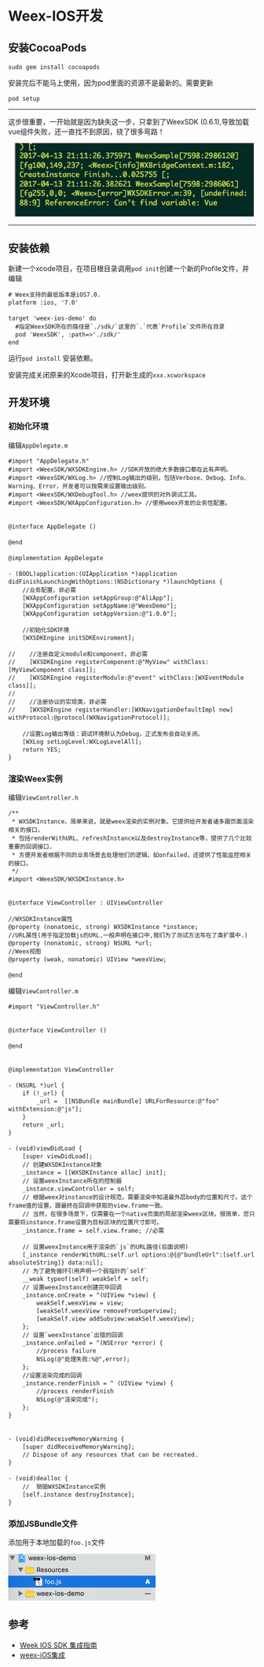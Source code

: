 # Weex-IOS开发

## 安装CocoaPods

```
sudo gem install cocoapods

```
安装完后不能马上使用，因为pod里面的资源不是最新的。需要更新

```
pod setup

```
---

这步很重要，一开始就是因为缺失这一步，只拿到了WeexSDK (0.6.1),导致加载vue组件失败，还一直找不到原因，绕了很多弯路！

<img src="../images/weex-ios-novue.png" width="500px">

---

## 安装依赖

新建一个xcode项目，在项目根目录调用`pod init`创建一个新的Profile文件，并编辑

```
# Weex支持的最低版本是iOS7.0.
platform :ios, '7.0'

target 'weex-ios-demo' do
  #指定WeexSDK所在的路径是`./sdk/`这里的`.`代表`Profile`文件所在目录
  pod 'WeexSDK', :path=>'./sdk/'
end
```
运行`pod install` 安装依赖。

安装完成关闭原来的Xcode项目，打开新生成的`xxx.xcworkspace`

## 开发环境

### 初始化环境

编辑`AppDelegate.m`

```
#import "AppDelegate.h"
#import <WeexSDK/WXSDKEngine.h> //SDK开放的绝大多数接口都在此有声明。
#import <WeexSDK/WXLog.h> //控制Log输出的级别，包括Verbose、Debug、Info、Warning、Error，开发者可以按需来设置输出级别。
#import <WeexSDK/WXDebugTool.h> //weex提供的对外调试工具。
#import <WeexSDK/WXAppConfiguration.h> //使用weex开发的业务性配置。


@interface AppDelegate ()

@end

@implementation AppDelegate

- (BOOL)application:(UIApplication *)application didFinishLaunchingWithOptions:(NSDictionary *)launchOptions {
    //业务配置，非必需
    [WXAppConfiguration setAppGroup:@"AliApp"];
    [WXAppConfiguration setAppName:@"WeexDemo"];
    [WXAppConfiguration setAppVersion:@"1.0.0"];
    
    //初始化SDK环境
    [WXSDKEngine initSDKEnviroment];
    
//    //注册自定义module和component，非必需
//    [WXSDKEngine registerComponent:@"MyView" withClass:[MyViewComponent class]];
//    [WXSDKEngine registerModule:@"event" withClass:[WXEventModule class]];
//    
//    //注册协议的实现类，非必需
//    [WXSDKEngine registerHandler:[WXNavigationDefaultImpl new] withProtocol:@protocol(WXNavigationProtocol)];
    
    //设置Log输出等级：调试环境默认为Debug，正式发布会自动关闭。
    [WXLog setLogLevel:WXLogLevelAll];
    return YES;
}

```

### 渲染Weex实例

编辑`ViewController.h`

```
/**
 * WXSDKInstance，简单来说，就是weex渲染的实例对象。它提供给开发者诸多跟页面渲染相关的接口，
 * 包括renderWithURL、refreshInstance以及destroyInstance等，提供了几个比较重要的回调接口，
 * 方便开发者根据不同的业务场景去处理他们的逻辑，如onfailed，还提供了性能监控相关的接口。
 */
#import <WeexSDK/WXSDKInstance.h>


@interface ViewController : UIViewController

//WXSDKInstance属性
@property (nonatomic, strong) WXSDKInstance *instance;
//URL属性(用于指定加载js的URL,一般声明在接口中,我们为了测试方法写在了类扩展中.)
@property (nonatomic, strong) NSURL *url;
//Weex视图
@property (weak, nonatomic) UIView *weexView;

@end

```
编辑`ViewController.m`

```
#import "ViewController.h"


@interface ViewController ()

@end


@implementation ViewController

- (NSURL *)url {
    if (!_url) {
        _url =  [[NSBundle mainBundle] URLForResource:@"foo"   withExtension:@"js"];
    }
    return _url;
}

- (void)viewDidLoad {
    [super viewDidLoad];
    // 创建WXSDKInstance对象
    _instance = [[WXSDKInstance alloc] init];
    // 设置weexInstance所在的控制器
    _instance.viewController = self;
    // 根据weex对instance的设计规范，需要渲染中知道最外层body的位置和尺寸。这个frame值的设置，跟最终在回调中获取的view.frame一致。
    // 当然，在很多场景下，仅需要在一个native页面的局部渲染weex区块。很简单，您只需要将instance.frame设置为目标区块的位置尺寸即可。
    _instance.frame = self.view.frame; //必需

    // 设置weexInstance用于渲染的`js`的URL路径(后面说明)
    [_instance renderWithURL:self.url options:@{@"bundleUrl":[self.url absoluteString]} data:nil];
    // 为了避免循环引用声明一个弱指针的`self`
    __weak typeof(self) weakSelf = self;
    // 设置weexInstance创建完毕回调
    _instance.onCreate = ^(UIView *view) {
        weakSelf.weexView = view;
        [weakSelf.weexView removeFromSuperview];
        [weakSelf.view addSubview:weakSelf.weexView];
    };
    // 设置`weexInstance`出错的回调
    _instance.onFailed = ^(NSError *error) {
        //process failure
        NSLog(@"处理失败:%@",error);
    };
    //设置渲染完成的回调
    _instance.renderFinish = ^ (UIView *view) {
        //process renderFinish
        NSLog(@"渲染完成");
    };
}


- (void)didReceiveMemoryWarning {
    [super didReceiveMemoryWarning];
    // Dispose of any resources that can be recreated.
}

- (void)dealloc {
    //  销毁WXSDKInstance实例
    [self.instance destroyInstance];
}

```

### 添加JSBundle文件

添加用于本地加载的`foo.js`文件

<img src="../images/weex-ios-foojs.png" width="300px">

## 参考
- [Week IOS SDK 集成指南](https://open.taobao.com/doc2/detail?spm=a219a.7629140.0.0.tFddsV&&docType=1&articleId=104829)
- [weex-iOS集成](http://www.jianshu.com/p/2ea29d381c60)